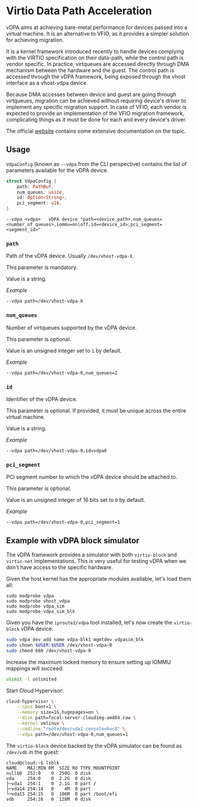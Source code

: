 # Virtio Data Path Acceleration

vDPA aims at achieving bare-metal performance for devices passed into a virtual
machine. It is an alternative to VFIO, as it provides a simpler solution for
achieving migration.

It is a kernel framework introduced recently to handle devices complying with
the VIRTIO specification on their data-path, while the control path is vendor
specific. In practice, virtqueues are accessed directly through DMA mechanism
between the hardware and the guest. The control path is accessed through the
vDPA framework, being exposed through the vhost interface as a vhost-vdpa
device.

Because DMA accesses between device and guest are going through virtqueues,
migration can be achieved without requiring device's driver to implement any
specific migration support. In case of VFIO, each vendor is expected to provide
an implementation of the VFIO migration framework, complicating things as it
must be done for each and every device's driver.

The official [website](https://vdpa-dev.gitlab.io/) contains some extensive
documentation on the topic.

## Usage

`VdpaConfig` (known as `--vdpa` from the CLI perspective) contains the list of
parameters available for the vDPA device.

```rust
struct VdpaConfig {
    path: PathBuf,
    num_queues: usize,
    id: Option<String>,
    pci_segment: u16,
}
```

```
--vdpa <vdpa>	vDPA device "path=<device_path>,num_queues=<number_of_queues>,iommu=on|off,id=<device_id>,pci_segment=<segment_id>"
```

### `path`

Path of the vDPA device. Usually `/dev/vhost-vdpa-X`.

This parameter is mandatory.

Value is a string.

_Example_

```
--vdpa path=/dev/vhost-vdpa-0
```

### `num_queues`

Number of virtqueues supported by the vDPA device.

This parameter is optional.

Value is an unsigned integer set to `1` by default.

_Example_

```
--vdpa path=/dev/vhost-vdpa-0,num_queues=2
```

### `id`

Identifier of the vDPA device.

This parameter is optional. If provided, it must be unique across the entire
virtual machine.

Value is a string.

_Example_

```
--vdpa path=/dev/vhost-vdpa-0,id=vdpa0
```

### `pci_segment`

PCI segment number to which the vDPA device should be attached to.

This parameter is optional.

Value is an unsigned integer of 16 bits set to `0` by default.

_Example_

```
--vdpa path=/dev/vhost-vdpa-0,pci_segment=1
```

## Example with vDPA block simulator

The vDPA framework provides a simulator with both `virtio-block` and
`virtio-net` implementations. This is very useful for testing vDPA when we
don't have access to the specific hardware.

Given the host kernel has the appropriate modules available, let's load them
all:

```
sudo modprobe vdpa
sudo modprobe vhost_vdpa
sudo modprobe vdpa_sim
sudo modprobe vdpa_sim_blk
```

Given you have the `iproute2/vdpa` tool installed, let's now create the
`virtio-block` vDPA device:

```sh
sudo vdpa dev add name vdpa-blk1 mgmtdev vdpasim_blk
sudo chown $USER:$USER /dev/vhost-vdpa-0
sudo chmod 660 /dev/vhost-vdpa-0
```

Increase the maximum locked memory to ensure setting up IOMMU mappings will
succeed:

```sh
ulimit -l unlimited
```

Start Cloud Hypervisor:

```sh
cloud-hypervisor \
    --cpus boot=1 \
    --memory size=1G,hugepages=on \
    --disk path=focal-server-cloudimg-amd64.raw \
    --kernel vmlinux \
    --cmdline "root=/dev/vda1 console=hvc0" \
    --vdpa path=/dev/vhost-vdpa-0,num_queues=1
```

The `virtio-block` device backed by the vDPA simulator can be found as
`/dev/vdb` in the guest:

```
cloud@cloud:~$ lsblk
NAME    MAJ:MIN RM  SIZE RO TYPE MOUNTPOINT
nullb0  252:0    0  250G  0 disk
vda     254:0    0  2.2G  0 disk
├─vda1  254:1    0  2.1G  0 part /
├─vda14 254:14   0    4M  0 part
└─vda15 254:15   0  106M  0 part /boot/efi
vdb     254:16   0  128M  0 disk
```
